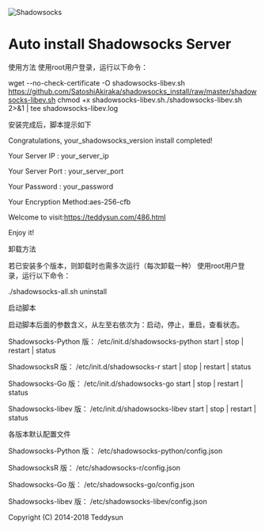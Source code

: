 ![Shadowsocks](https://github.com/teddysun/shadowsocks_install/raw/master/shadowsocks.png)
# Auto install Shadowsocks Server

使用方法
使用root用户登录，运行以下命令：

wget --no-check-certificate -O shadowsocks-libev.sh 
https://github.com/SatoshiAkiraka/shadowsocks_install/raw/master/shadowsocks-libev.sh
chmod +x shadowsocks-libev.sh./shadowsocks-libev.sh 2>&1 | tee shadowsocks-libev.log



安装完成后，脚本提示如下

Congratulations, your_shadowsocks_version install completed!

Your Server IP        :
your_server_ip

Your Server Port      :
your_server_port

Your Password         :
your_password

Your Encryption Method:aes-256-cfb


Welcome to visit:https://teddysun.com/486.html

Enjoy it!



卸载方法

若已安装多个版本，则卸载时也需多次运行（每次卸载一种）
使用root用户登录，运行以下命令：

./shadowsocks-all.sh uninstall



启动脚本

启动脚本后面的参数含义，从左至右依次为：启动，停止，重启，查看状态。

Shadowsocks-Python 版：
/etc/init.d/shadowsocks-python start | stop | restart | status

ShadowsocksR 版：
/etc/init.d/shadowsocks-r start | stop | restart | status

Shadowsocks-Go 版：
/etc/init.d/shadowsocks-go start | stop | restart | status

Shadowsocks-libev 版：
/etc/init.d/shadowsocks-libev start | stop | restart | status



各版本默认配置文件

Shadowsocks-Python 版：
/etc/shadowsocks-python/config.json

ShadowsocksR 版：
/etc/shadowsocks-r/config.json

Shadowsocks-Go 版：
/etc/shadowsocks-go/config.json

Shadowsocks-libev 版：
/etc/shadowsocks-libev/config.json





Copyright (C) 2014-2018 Teddysun
